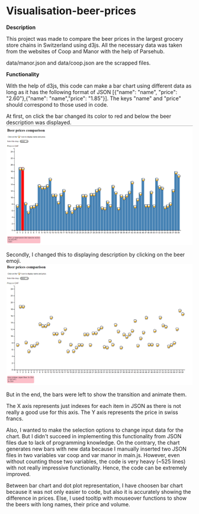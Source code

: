 # Visualisation-beer-prices

**Description**

This project was made to compare the beer prices in the largest grocery store chains in Switzerland using d3js. All the necessary data was taken from the websites of Coop and Manor with the help of Parsehub.

data/manor.json and data/coop.json are the scrapped files. 

**Functionality**

With the help of d3js, this code can make a bar chart using different data as long as it has the following format of JSON [{"name": "name", "price": "2.60"},{"name": "name","price": "1.85"}]. The keys "name" and "price" should correspond to those used in code.

At first, on click the bar changed its color to red and below the beer description was displayed.
![Bars_version.PNG](Bars_version.PNG)

Secondly, I changed this to displaying description by clicking on the beer emoji.
![Beers_version.PNG](Beers_version.PNG)

But in the end, the bars were left to show the transition and animate them.

The X axis represents just indexes for each item in JSON as there is not really a good use for this axis. The Y axis represents the price in swiss francs. 

Also, I wanted to make the selection options to change input data for the chart. But I didn't succeed in implementing this functionality from JSON files due to lack of programming knowledge. On the contrary, the chart generates new bars with new data because I manually inserted two JSON files in two variables var coop and var manor in main.js. However, even without counting those two variables, the code is very heavy (~525 lines) with not really impressive functionality. Hence, the code can be extremely improved.

Between bar chart and dot plot representation, I have choosen bar chart because it was not only easier to code, but also it is accurately showing the difference in prices. Else, I used tooltip with mouseover functions to show the beers with long names, their price and volume. 





